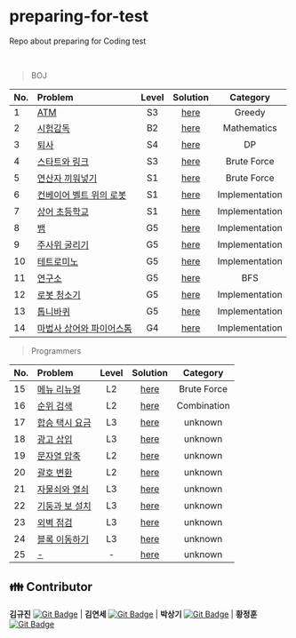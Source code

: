 # preparing-for-test
Repo about preparing for Coding test

<br>

> BOJ

|No.|Problem|Level|Solution|Category|
|:---|:---|:---:|:---:|:---:|
|1|[ATM](https://www.acmicpc.net/problem/11399)|S3|[here](./solution/1)|Greedy|
|2|[시험감독](https://www.acmicpc.net/problem/13458)|B2|[here](./solution/2)|Mathematics|
|3|[퇴사](https://www.acmicpc.net/problem/14501)|S4|[here](./solution/3)|DP|
|4|[스타트와 링크](https://www.acmicpc.net/problem/14889)|S3|[here](./solution/4)|Brute Force|
|5|[연산자 끼워넣기](https://www.acmicpc.net/problem/14888)|S1|[here](./solution/5)|Brute Force|
|6|[컨베이어 벨트 위의 로봇](https://www.acmicpc.net/problem/20055)|S1|[here](./solution/6)|Implementation|
|7|[상어 초등학교](https://www.acmicpc.net/problem/21608)|S1|[here](./solution/7)|Implementation|
|8|[뱀](https://www.acmicpc.net/problem/3190)|G5|[here](./solution/8)|Implementation|
|9|[주사위 굴리기](https://www.acmicpc.net/problem/14499)|G5|[here](./solution/9)|Implementation|
|10|[테트로미노](https://www.acmicpc.net/problem/14500)|G5|[here](./solution/10)|Implementation|
|11|[연구소](https://www.acmicpc.net/problem/14502)|G5|[here](./solution/11)|BFS|
|12|[로봇 청소기](https://www.acmicpc.net/problem/14503)|G5|[here](./solution/12)|Implementation|
|13|[톱니바퀴](https://www.acmicpc.net/problem/14891)|G5|[here](./solution/13)|Implementation|
|14|[마법사 상어와 파이어스톰](https://www.acmicpc.net/problem/20058)|G4|[here](./solution/14)|Implementation|

> Programmers

|No.|Problem|Level|Solution|Category|
|:---|:---|:---:|:---:|:---:|
|15|[메뉴 리뉴얼](https://programmers.co.kr/learn/courses/30/lessons/72411)|L2|[here](./solution/15)|Brute Force|
|16|[순위 검색](https://programmers.co.kr/learn/courses/30/lessons/72412)|L2|[here](./solution/16)|Combination|
|17|[합승 택시 요금](https://programmers.co.kr/learn/courses/30/lessons/72413)|L3|[here](./solution/17)|unknown|
|18|[광고 삽입](https://programmers.co.kr/learn/courses/30/lessons/72414)|L3|[here](./solution/18)|unknown|
|19|[문자열 압축](https://programmers.co.kr/learn/courses/30/lessons/60057)|L2|[here](./solution/19)|unknown|
|20|[괄호 변환](https://programmers.co.kr/learn/courses/30/lessons/60058)|L2|[here](./solution/20)|unknown|
|21|[자물쇠와 열쇠](https://programmers.co.kr/learn/courses/30/lessons/60059)|L3|[here](./solution/21)|unknown|
|22|[기둥과 보 설치](https://programmers.co.kr/learn/courses/30/lessons/60061)|L3|[here](./solution/22)|unknown|
|23|[외벽 점검](https://programmers.co.kr/learn/courses/30/lessons/60062)|L3|[here](./solution/23)|unknown|
|24|[블록 이동하기](https://programmers.co.kr/learn/courses/30/lessons/60063)|L3|[here](./solution/24)|unknown|
|25|[-](link)|-|[here](./solution/25)|unknown|


## 👪 Contributor

**김규진** [![Git Badge](http://img.shields.io/badge/-Github-black?style=flat-square&logo=github)](https://github.com/rolypolyvg295) | **김연세** [![Git Badge](http://img.shields.io/badge/-Github-black?style=flat-square&logo=github)](https://github.com/yskim1014) | **박상기** [![Git Badge](http://img.shields.io/badge/-Github-black?style=flat-square&logo=github)](https://github.com/sangki930) | **황정훈** [![Git Badge](http://img.shields.io/badge/-Github-black?style=flat-square&logo=github)](https://github.com/wjdgns7712)
